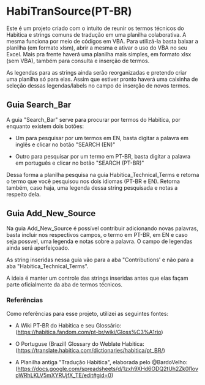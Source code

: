 # HabiTranSource(PT-BR)

Este é um projeto criado com o intuito de reunir os termos técnicos do Habitica e strings comuns de tradução em uma planilha colaborativa.
A mesma funciona por meio de códigos em VBA. Para utilizá-la basta baixar a planilha (em formato xlsm), abrir a mesma e ativar o uso do VBA no seu Excel.
Mais pra frente haverá uma planilha mais simples, em formato xlsx (sem VBA), também para consulta e inserção de termos.

As legendas para as strings ainda serão reorganizadas e pretendo criar uma planilha só para elas. Assim que estiver pronto haverá uma caixinha de seleção dessas legendas/labels no campo de inserção de novos termos.

## Guia Search_Bar

A guia "Search_Bar" serve para procurar por termos do Habitica, por enquanto existem dois botões:

* Um para pesquisar por um termos em EN, basta digitar a palavra em inglês e clicar no botão "SEARCH (EN)"

* Outro para pesquisar por um termo em PT-BR, basta digitar a palavra em português e clicar no botão "SEARCH (PT-BR)"

Dessa forma a planilha pesquisa na guia Habitica_Technical_Terms e retorna o termo que você pesquisou nos dois idiomas (PT-BR e EN). Retorna também, caso haja, uma legenda dessa string pesquisada e notas a respeito dela.

## Guia Add_New_Source

Na guia Add_New_Source é possível contribuir adicionando novas palavras, basta incluir nos respectivos campos, o termo em PT-BR, em EN e caso seja possvel, uma legenda e notas sobre a palavra. O campo de legendas ainda será aperfeiçoado.

As string inseridas nessa guia vão para a aba "Contributions' e não para a aba "Habitica_Technical_Terms".

A ideia é manter um controle das strings inseridas antes que elas façam parte oficialmente da aba de termos técnicos.

### Referências

Como referências para esse projeto, utilizei as seguintes fontes:

* A Wiki PT-BR do Habitica e seu Glossário: (https://habitica.fandom.com/pt-br/wiki/Gloss%C3%A1rio)

* O Portuguse (Brazil) Glossary do Weblate Habitica: (https://translate.habitica.com/dictionaries/habitica/pt_BR/)

* A Planilha antiga "Tradução Habitica", elaborada pelo @BardoVelho: (https://docs.google.com/spreadsheets/d/1zxh9XHd6ODQ2tUh2Zk0l1ovpWRhLKLV5mXYRUjfX_TE/edit#gid=0)
